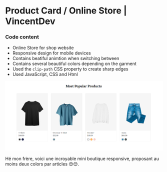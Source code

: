 # Product Card / Online Store  | VincentDev


### Code content

-   Online Store for shop website
-   Responsive design for mobile devices
-   Contains beatiful animtion when switching between
-   Contains several beautiful colors depending on the garment
-   Used the `clip-path` CSS property to create sharp edges
-   Used JavaScript, CSS and Html

![Online Store](thumbnail.png)

Hé mon frère, voici une incroyable mini boutique responsive, proposant au moins deux colors par articles 😊😊.
